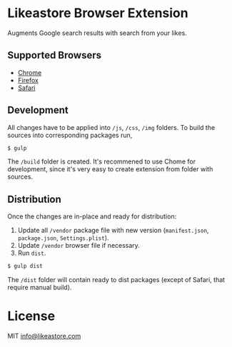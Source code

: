 # Likeastore Browser Extension

Augments Google search results with search from your likes.

## Supported Browsers

* [Chrome](https://chrome.google.com/webstore/detail/likeastore/einhadilfmpdfmmjnnppomcccmlohjad)
* [Firefox](https://addons.mozilla.org/en-US/firefox/addon/likeastore-social-bookmarking-/)
* [Safari](http://addons.likeastore.com/files/safari/likeastore.safariextz)

## Development

All changes have to be applied into `/js`, `/css`, `/img` folders. To build the sources into corresponding packages run,

```bash
$ gulp
```

The `/build` folder is created. It's recommened to use Chome for development, since it's very easy to create extension from folder with sources.

## Distribution

Once the changes are in-place and ready for distribution:

1. Update all `/vendor` package file with new version (`manifest.json`, `package.json`, `Settings.plist`).
2. Update `/vendor` browser file if necessary.
3. Run `dist`.

```bash
$ gulp dist
```

The `/dist` folder will contain ready to dist packages (except of Safari, that require manual build).

# License

MIT info@likeastore.com

